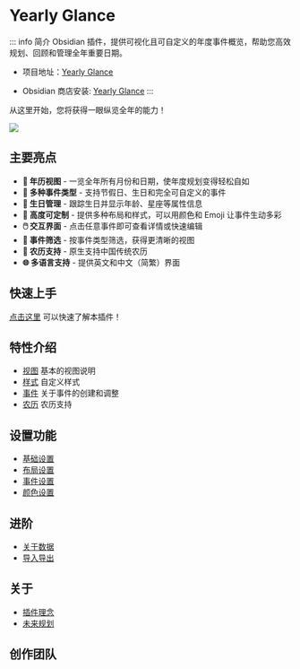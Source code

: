 # Yearly Glance

::: info 简介
Obsidian 插件，提供可视化且可自定义的年度事件概览，帮助您高效规划、回顾和管理全年重要日期。

- 项目地址：[Yearly Glance](https://github.com/Moyf/yearly-glance)

- Obsidian 商店安装: [Yearly Glance](https://obsidian.md/plugins?id=yearly-glance)
:::


从这里开始，您将获得一眼纵览全年的能力！

![](/images/doc/YG/overview-zh.webp)


## 主要亮点

- **📅 年历视图** - 一览全年所有月份和日期，使年度规划变得轻松自如
- **🎉 多种事件类型** - 支持节假日、生日和完全可自定义的事件
- **🎂 生日管理** - 跟踪生日并显示年龄、星座等属性信息
- **🎨 高度可定制** - 提供多种布局和样式，可以用颜色和 Emoji 让事件生动多彩
- **🖱️ 交互界面** - 点击任意事件即可查看详情或快速编辑
- **🎯 事件筛选** - 按事件类型筛选，获得更清晰的视图
- **🌙 农历支持** - 原生支持中国传统农历
- **🌐 多语言支持** - 提供英文和中文（简繁）界面


## 快速上手

[点击这里](./guide/quick-start) 可以快速了解本插件！



## 特性介绍

- [视图](./guide/view) 基本的视图说明
- [样式](./guide/style) 自定义样式
- [事件](./guide/event) 关于事件的创建和调整
- [农历](./guide/lunar) 农历支持


## 设置功能

- [基础设置](./guide/settings)
- [布局设置](./guide/layout-settings)
- [事件设置](./guide/event-settings)
- [颜色设置](./guide/color-settings)

## 进阶

- [关于数据](./advanced-usage/data)
- [导入导出](./advanced-usage/import-export)


## 关于

- [插件理念](./about/concept)
- [未来规划](./about/future)

## 创作团队

<script setup>
import { VPTeamMembers } from 'vitepress/theme'

const members = [
  {
    avatar: 'https://www.github.com/Moyf.png',
    name: 'Moy',
    title: 'Creator & Developer',
    links: [
      { icon: 'github', link: 'https://github.com/Moyf' },
      { icon: '', link: 'https://space.bilibili.com/585578' },
    ]
  },
  {
    avatar: 'https://www.github.com/RavenHogwarts.png',
    name: 'RavenHogwarts',
    title: 'Developer',
    links: [
      { icon: 'github', link: 'https://github.com/RavenHogwarts' },
      { icon: '', link: 'https://space.bilibili.com/343113645' }
    ]
  },
  {
    avatar: 'https://www.github.com/linglilongyi.png',
    name: 'linglilongyi',
    title: 'Collaborator',
    links: [
      { icon: 'github', link: 'https://github.com/linglilongyi' },
    ]
  },
]
</script>

<VPTeamMembers size="small" :members="members" />